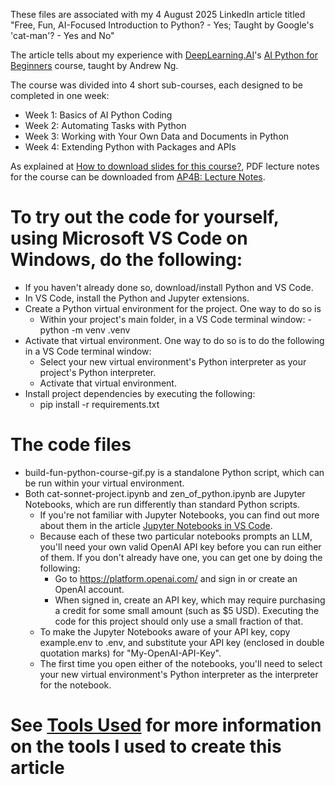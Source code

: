 These files are associated with my 4 August 2025 LinkedIn article titled "Free, Fun, AI-Focused Introduction to Python? - Yes; Taught by Google's 'cat-man'? - Yes and No"

The article tells about my experience with [DeepLearning.AI](https://deeplearning.ai)'s [AI Python for Beginners](https://learn.deeplearning.ai/courses/ai-python-for-beginners) course, taught by Andrew Ng.

The course was divided into 4 short sub-courses, each designed to be completed in one week:
- Week 1: Basics of AI Python Coding
- Week 2: Automating Tasks with Python
- Week 3: Working with Your Own Data and Documents in Python
- Week 4: Extending Python with Packages and APIs

As explained at [How to download slides for this course?](https://community.deeplearning.ai/t/how-to-download-slides-for-this-course/692935/5),
PDF lecture notes for the course can be downloaded from [AP4B: Lecture Notes](https://community.deeplearning.ai/t/ap4b-lecture-notes/731257).

# To try out the code for yourself, using Microsoft VS Code on Windows, do the following:

- If you haven't already done so, download/install Python and VS Code.
- In VS Code, install the Python and Jupyter extensions.
- Create a Python virtual environment for the project. One way to do so is
    - Within your project's main folder, in a VS Code terminal window:
            - python -m venv .venv
- Activate that virtual environment. One way to do so is to do the following in a VS Code terminal window:
    - Select your new virtual environment's Python interpreter as your project's Python interpreter.
    - Activate that virtual environment.
- Install project dependencies by executing the following:
    - pip install -r requirements.txt

# The code files

- build-fun-python-course-gif.py is a standalone Python script, which can be run within your virtual environment.
- Both cat-sonnet-project.ipynb and zen_of_python.ipynb are Jupyter Notebooks, which are run differently than standard Python scripts.
    - If you're not familiar with Jupyter Notebooks, you can find out more about them in the article [Jupyter Notebooks in VS Code](https://code.visualstudio.com/docs/datascience/jupyter-notebooks).
    - Because each of these two particular notebooks prompts an LLM, you'll need your own valid OpenAI API key before you can run either of them. If you don't already have one, you can get one by doing the following:<br>
        - Go to https://platform.openai.com/ and sign in or create an OpenAI account.<br>
        - When signed in, create an API key, which may require purchasing a credit for some small amount (such as $5 USD). Executing the code for this project should only use a small fraction of that.
    - To make the Jupyter Notebooks aware of your API key, copy example.env to .env, and substitute your API key (enclosed in double quotation marks) for "My-OpenAI-API-Key".
    - The first time you open either of the notebooks, you'll need to select your new virtual environment's Python interpreter as the interpreter for the notebook. 

# See [Tools Used](tools_used.md) for more information on the tools I used to create this article
